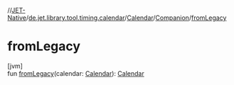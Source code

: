 //[JET-Native](../../../../index.md)/[de.jet.library.tool.timing.calendar](../../index.md)/[Calendar](../index.md)/[Companion](index.md)/[fromLegacy](from-legacy.md)

# fromLegacy

[jvm]\
fun [fromLegacy](from-legacy.md)(calendar: [Calendar](https://docs.oracle.com/javase/8/docs/api/java/util/Calendar.html)): [Calendar](../index.md)

